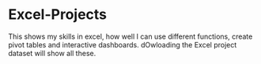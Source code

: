 # Excel-Projects
This shows my skills in excel, how well I can use different functions, create pivot tables and interactive dashboards. dOwloading the Excel project dataset will show all these.
